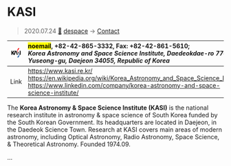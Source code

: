 # KASI
> 2020.07.24 [🚀](../index/index.md) [despace](index.md) → [Contact](contact.md)

|[![](f/contact/k/kasi_logo1_thumb.png)](f/contact/k/kasi_logo1.png)|<mark>noemail</mark>, +82-42-865-3332, Fax: +82-42-861-5610;<br> *Korea Astronomy and Space Science Institute, Daedeokdae-ro 776, Yuseong-gu, Daejeon 34055, Republic of Korea*|
|:--|:--|
|Link|<https://www.kasi.re.kr/><br> <https://en.wikipedia.org/wiki/Korea_Astronomy_and_Space_Science_Institute><br> <https://www.linkedin.com/company/korea-astronomy-and-space-science-institute/>|

The **Korea Astronomy & Space Science Institute (KASI)** is the national research institute in astronomy & space science of South Korea funded by the South Korean Government. Its headquarters are located in Daejeon, in the Daedeok Science Town. Research at KASI covers main areas of modern astronomy, including Optical Astronomy, Radio Astronomy, Space Science, & Theoretical Astronomy. Founded 1974.09.

<p style="page-break-after:always"> </p>

…

